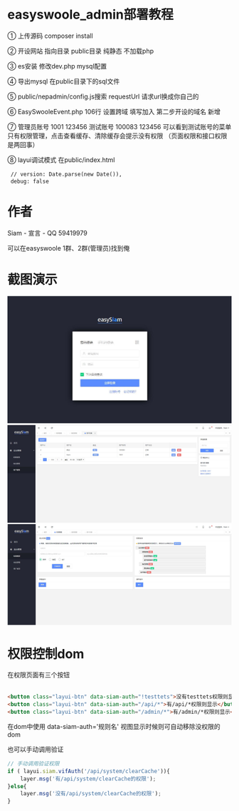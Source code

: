 # easyswoole_admin部署教程

① 上传源码  composer install 

② 开设网站  指向目录 public目录 纯静态 不加载php

③ es安装 修改dev.php mysql配置  

④ 导出mysql  在public目录下的sql文件

⑤ public/nepadmin/config.js搜索 requestUrl  请求url换成你自己的

⑥ EasySwooleEvent.php  106行 设置跨域  填写加入 第二步开设的域名  新增

⑦ 管理员账号 1001 123456   测试账号 100083 123456   可以看到测试账号的菜单只有权限管理，点击查看缓存、清除缓存会提示没有权限  （页面权限和接口权限是两回事）

⑧ layui调试模式  在public/index.html 
```
 // version: Date.parse(new Date()),
 debug: false
 ```

# 作者

Siam - 宣言 - QQ 59419979

可以在easyswoole 1群、2群(管理员)找到俺

# 截图演示

![Image text](./public/temimg/easysiam.jpg)
![Image text](./public/temimg/easysiam2.jpg)
![Image text](./public/temimg/easysiam3.jpg)

# 权限控制dom
在权限页面有三个按钮
```html

<button class="layui-btn" data-siam-auth="!testtets">没有testtets权限则显示</button>
<button class="layui-btn" data-siam-auth="/api/*">有/api/*权限则显示</button>
<button class="layui-btn" data-siam-auth="/admin/*">有/admin/*权限则显示</button>
```

在dom中使用 data-siam-auth='规则名'  视图显示时候则可自动移除没权限的dom

也可以手动调用验证
```javascript
// 手动调用验证权限
if ( layui.siam.vifAuth('/api/system/clearCache')){
    layer.msg('有/api/system/clearCache的权限');
}else{
    layer.msg('没有/api/system/clearCache的权限');
}
```
